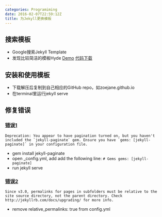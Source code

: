 ```yaml
---
categories: Programiming
date: 2016-02-07T22:59:12Z
title: 为Jekyll更换模板
---
```


## 搜索模板
- Google搜索Jekyll Template
- 发现比较简洁的模板Hyde [Demo](http://hyde.getpoole.com/)  [代码下载](http://jekyllthemes.io/theme/8068127/hyde)

## 安装和使用模板
- 下载解压后复制到自己相应的GitHub repo，如zoejane.github.io
- 在terminal里运行jekyll serve

## 修复错误
### [错误1](https://teamtreehouse.com/community/jekyllpaginate-gem)
```
Deprecation: You appear to have pagination turned on, but you haven't included the `jekyll-paginate` gem. Ensure you have `gems: [jekyll-paginate]` in your configuration file.
```
- gem install jekyll-paginate  
- open _config.yml, add add the following line:
		```
		# Gems
		gems: [jekyll-paginate]
		```  
- run jekyll serve  

### [错误2](https://github.com/poole/poole/issues/99)
```
Since v3.0, permalinks for pages in subfolders must be relative to the site source directory, not the parent directory. Check http://jekyllrb.com/docs/upgrading/ for more info. 
```
- remove relative_permalinks: true from config.yml
